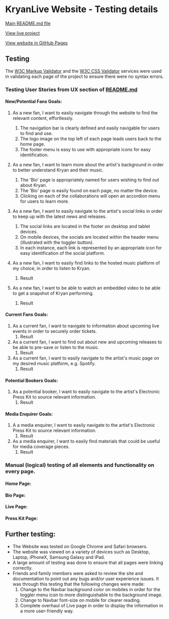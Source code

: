 # KryanLive Website - Testing details

[Main README.md file](/README.md)

[View live project](https://rebeccatraceyt.github.io/KryanLive/)

[View website in GitHub Pages](https://github.com/rebeccatraceyt/KryanLive)

## Testing

The [W3C Markup Validator](https://validator.w3.org/) and the [W3C CSS Validator](https://jigsaw.w3.org/css-validator/) services were used in validating each page of the project to ensure there were no syntax errors.

### Testing User Stories from UX section of [README.md](/README.md)

#### New/Potential Fans Goals:
1. As a new fan, I want to easily navigate through the website to find the relevant content, effortlessly.

     1. The navigation bar is clearly defined and easily navigable for users to find and use.
     2. The logo image on the top left of each page leads users back to the home page.
     3. The footer menu is easy to use with appropriate icons for easy identification.

2. As a new fan, I want to learn more about the artist's background in order to better understand Kryan and their music.

     1. The 'Bio' page is appropriately named for users wishing to find out about Kryan.
     2. The 'Bio' page is easily found on each page, no matter the device. 
     3. Clicking on each of the collaborations will open an accordion menu for users to learn more.

3. As a new fan, I want to easily navigate to the artist's social links in order to keep up with the latest news and releases.

     1. The social links are located in the footer on desktop and tablet devices.
     2. On mobile devices, the socials are located within the header menu (illustrated with the toggler button).
     3. In each instance, each link is represented by an appropriate icon for easy identification of the social platform.

4. As a new fan, I want to easily find links to the hosted music platform of my choice, in order to listen to Kryan.
     1. Result
5. As a new fan, I want to be able to watch an embedded video to be able to get a snapshot of Kryan performing.
     1. Result

#### Current Fans Goals:
1. As a current fan, I want to navigate to information about upcoming live events in order to securely order tickets.
     1. Result
2. As a current fan, I want to find out about new and upcoming releases to be able to pre-save or listen to the music.
     1. Result
3. As a current fan, I want to easily navigate to the artist's music page on my desired music platform, e.g. Spotify.
     1. Result

#### Potential Bookers Goals:
1. As a potential booker, I want to easily navigate to the artist's Electronic Press Kit to source relevant information.
     1. Result

#### Media Enquirer Goals:
1. A a media enquirer, I want to easily navigate to the artist's Electronic Press Kit to source relevant information.
     1. Result
2. As a media enquirer, I want to easily find materials that could be useful for media coverage pieces.
     1. Result



### Manual (logical) testing of all elements and functionality on every page.

#### Home Page:

#### Bio Page:

#### Live Page:

#### Press Kit Page:

## Further testing: 

- The Website was tested on Google Chrome and Safari browsers.
- The website was viewed on a variety of devices such as Desktop, Laptop, iPhoneX, Samsung Galaxy and iPad.
- A large amount of testing was done to ensure that all pages were linking correctly.
- Friends and family members were asked to review the site and documentation to point out any bugs and/or user experience issues. It was through this testing that the following changes were made:
     1. Change to the Navbar background color on mobiles in order for the toggler menu icon to more distinguishable to the background image.
     2. Change to Navbar font-size on mobile for clearer reading.
     3. Complete overhaul of Live page in order to display the information in a more user-friendly way.